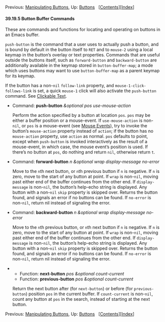

Previous: [Manipulating Buttons](Manipulating-Buttons.html), Up: [Buttons](Buttons.html)   \[[Contents](index.html#SEC_Contents "Table of contents")]\[[Index](Index.html "Index")]

#### 39.19.5 Button Buffer Commands

These are commands and functions for locating and operating on buttons in an Emacs buffer.

`push-button` is the command that a user uses to actually push a button, and is bound by default in the button itself to `RET` and to `mouse-2` using a local keymap in the button’s overlay or text properties. Commands that are useful outside the buttons itself, such as `forward-button` and `backward-button` are additionally available in the keymap stored in `button-buffer-map`; a mode which uses buttons may want to use `button-buffer-map` as a parent keymap for its keymap.

If the button has a non-`nil` `follow-link` property, and `mouse-1-click-follows-link` is set, a quick `mouse-1` click will also activate the `push-button` command. See [Clickable Text](Clickable-Text.html).

*   Command: **push-button** *\&optional pos use-mouse-action*

    Perform the action specified by a button at location `pos`. `pos` may be either a buffer position or a mouse-event. If `use-mouse-action` is non-`nil`, or `pos` is a mouse-event (see [Mouse Events](Mouse-Events.html)), try to invoke the button’s `mouse-action` property instead of `action`; if the button has no `mouse-action` property, use `action` as normal. `pos` defaults to point, except when `push-button` is invoked interactively as the result of a mouse-event, in which case, the mouse event’s position is used. If there’s no button at `pos`, do nothing and return `nil`, otherwise return `t`.

<!---->

*   Command: **forward-button** *n \&optional wrap display-message no-error*

    Move to the `n`th next button, or `n`th previous button if `n` is negative. If `n` is zero, move to the start of any button at point. If `wrap` is non-`nil`, moving past either end of the buffer continues from the other end. If `display-message` is non-`nil`, the button’s help-echo string is displayed. Any button with a non-`nil` `skip` property is skipped over. Returns the button found, and signals an error if no buttons can be found. If `no-error` is non-`nil`, return nil instead of signaling the error.

<!---->

*   Command: **backward-button** *n \&optional wrap display-message no-error*

    Move to the `n`th previous button, or `n`th next button if `n` is negative. If `n` is zero, move to the start of any button at point. If `wrap` is non-`nil`, moving past either end of the buffer continues from the other end. If `display-message` is non-`nil`, the button’s help-echo string is displayed. Any button with a non-`nil` `skip` property is skipped over. Returns the button found, and signals an error if no buttons can be found. If `no-error` is non-`nil`, return nil instead of signaling the error.

<!---->

*   *   Function: **next-button** *pos \&optional count-current*
    *   Function: **previous-button** *pos \&optional count-current*

    Return the next button after (for `next-button`) or before (for `previous-button`) position `pos` in the current buffer. If `count-current` is non-`nil`, count any button at `pos` in the search, instead of starting at the next button.

Previous: [Manipulating Buttons](Manipulating-Buttons.html), Up: [Buttons](Buttons.html)   \[[Contents](index.html#SEC_Contents "Table of contents")]\[[Index](Index.html "Index")]
